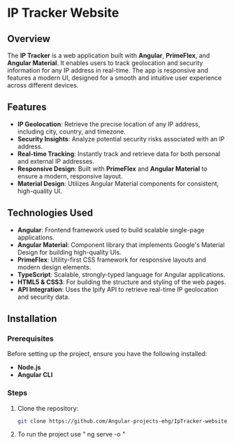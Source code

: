 # IP Tracker Website

## Overview

The **IP Tracker** is a web application built with **Angular**, **PrimeFlex**, and **Angular Material**. It enables users to track geolocation and security information for any IP address in real-time. The app is responsive and features a modern UI, designed for a smooth and intuitive user experience across different devices.

## Features

- **IP Geolocation**: Retrieve the precise location of any IP address, including city, country, and timezone.
- **Security Insights**: Analyze potential security risks associated with an IP address.
- **Real-time Tracking**: Instantly track and retrieve data for both personal and external IP addresses.
- **Responsive Design**: Built with **PrimeFlex** and **Angular Material** to ensure a modern, responsive layout.
- **Material Design**: Utilizes Angular Material components for consistent, high-quality UI.


## Technologies Used

- **Angular**: Frontend framework used to build scalable single-page applications.
- **Angular Material**: Component library that implements Google's Material Design for building high-quality UIs.
- **PrimeFlex**: Utility-first CSS framework for responsive layouts and modern design elements.
- **TypeScript**: Scalable, strongly-typed language for Angular applications.
- **HTML5 & CSS3**: For building the structure and styling of the web pages.
- **API Integration**: Uses the Ipify API to retrieve real-time IP geolocation and security data.

## Installation

### Prerequisites

Before setting up the project, ensure you have the following installed:

- **Node.js** 
- **Angular CLI**

### Steps

1. Clone the repository:
   ```bash
   git clone https://github.com/Angular-projects-ehg/IpTracker-website.git

2. To run the project use " ng serve -o "
